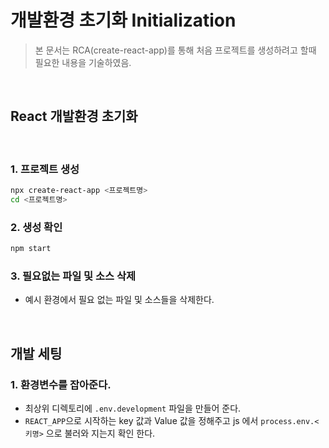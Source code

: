 # 개발환경 초기화 Initialization

> 본 문서는 RCA(create-react-app)를 통해 처음 프로젝트를 생성하려고 할때 필요한 내용을 기술하였음.

<br />

## React 개발환경 초기화

<br />

### 1. 프로젝트 생성

```bash
npx create-react-app <프로젝트명>
cd <프로젝트명>
```

### 2. 생성 확인

```bash
npm start
```

### 3. 필요없는 파일 및 소스 삭제

- 예시 환경에서 필요 없는 파일 및 소스들을 삭제한다.

<br />

## 개발 세팅

### 1. 환경변수를 잡아준다.

- 최상위 디렉토리에 `.env.development` 파일을 만들어 준다.
- `REACT_APP`으로 시작하는 key 값과 Value 값을 정해주고 js 에서 `process.env.<키명>` 으로 불러와 지는지 확인 한다.

